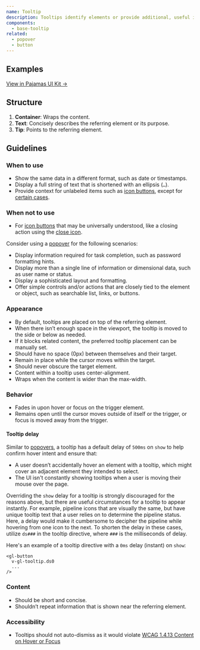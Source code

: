 ```yaml
---
name: Tooltip
description: Tooltips identify elements or provide additional, useful information about the referring elements.
components:
  - base-tooltip
related:
  - popover
  - button
---
```


## Examples

<story-viewer component="base-tooltip" story="top-default" title="Top (default)"></story-viewer>

<story-viewer component="base-tooltip" story="right" title="Right"></story-viewer>

<story-viewer component="base-tooltip" story="bottom" title="Bottom"></story-viewer>

<story-viewer component="base-tooltip" story="left" title="Left"></story-viewer>

[View in Pajamas UI Kit →](https://www.figma.com/file/qEddyqCrI7kPSBjGmwkZzQ/%F0%9F%93%99-Component-library?type=design&node-id=425-142&mode=dev)

## Structure

<figure-img alt="Numbered diagram of a tooltip structure" label="Tooltip structure" src="/img/tooltip-structure.svg"></figure-img>

1. **Container**: Wraps the content.
1. **Text**: Concisely describes the referring element or its purpose.
1. **Tip**: Points to the referring element.

## Guidelines

### When to use

- Show the same data in a different format, such as date or timestamps.
- Display a full string of text that is shortened with an ellipsis (`…`).
- Provide context for unlabeled items such as [icon buttons](/components/button), except for [certain cases](#when-not-to-use).

### When not to use

- For [icon buttons](/components/button) that may be universally understood, like a closing action using the [close icon](https://design.gitlab.com/product-foundations/iconography/icons?q=%7Eclose).

Consider using a [popover](/components/popover) for the following scenarios:

- Display information required for task completion, such as password formatting hints.
- Display more than a single line of information or dimensional data, such as user name or status.
- Display a sophisticated layout and formatting.
- Offer simple controls and/or actions that are closely tied to the element or object, such as searchable list, links, or buttons.

### Appearance

- By default, tooltips are placed on top of the referring element.
- When there isn’t enough space in the viewport, the tooltip is moved to the side or below as needed.
- If it blocks related content, the preferred tooltip placement can be manually set.
- Should have no space (0px) between themselves and their target.
- Remain in place while the cursor moves within the target.
- Should never obscure the target element.
- Content within a tooltip uses center-alignment.
- Wraps when the content is wider than the max-width.

### Behavior

- Fades in upon hover or focus on the trigger element.
- Remains open until the cursor moves outside of itself or the trigger, or focus is moved away from the trigger.

#### Tooltip delay

Similar to [popovers](/components/popover), a tooltip has a default delay of `500ms` on `show` to help confirm hover intent and ensure that:

- A user doesn’t accidentally hover an element with a tooltip, which might cover an adjacent element they intended to select.
- The UI isn't constantly showing tooltips when a user is moving their mouse over the page.

Overriding the `show` delay for a tooltip is strongly discouraged for the reasons above, but there are useful circumstances for a tooltip to appear instantly. For example, pipeline icons that are visually the same, but have unique tooltip text that a user relies on to determine the pipeline status. Here, a delay would make it cumbersome to decipher the pipeline while hovering from one icon to the next. To shorten the delay in these cases, utilize `ds###` in the tooltip directive, where `###` is the milliseconds of delay.

Here's an example of a tooltip directive with a `0ms` delay (instant) on `show`:

```vue
<gl-button
  v-gl-tooltip.ds0
  ...
/>
```

### Content

- Should be short and concise.
- Shouldn’t repeat information that is shown near the referring element.

### Accessibility

- Tooltips should not auto-dismiss as it would violate [WCAG 1.4.13 Content on Hover or Focus](https://www.w3.org/TR/WCAG21/#content-on-hover-or-focus)

